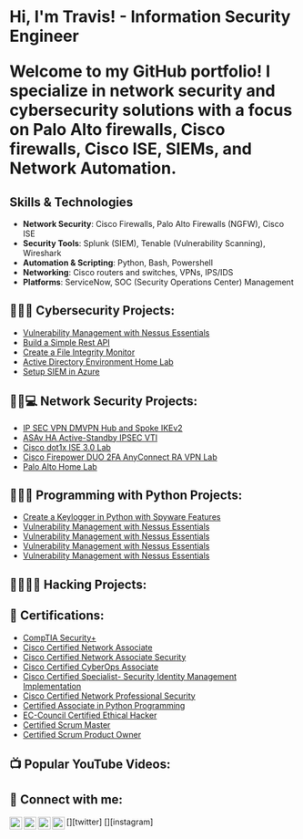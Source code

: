 <h1>Hi, I'm Travis! - Information Security Engineer

Welcome to my GitHub portfolio! I specialize in network security and cybersecurity solutions with a focus on Palo Alto firewalls, Cisco firewalls, Cisco ISE, SIEMs, and Network Automation. 
 </h1>

 ## Skills & Technologies

- **Network Security**: Cisco Firewalls, Palo Alto Firewalls (NGFW), Cisco ISE
- **Security Tools**: Splunk (SIEM), Tenable (Vulnerability Scanning), Wireshark
- **Automation & Scripting**: Python, Bash, Powershell
- **Networking**: Cisco routers and switches, VPNs, IPS/IDS
- **Platforms**: ServiceNow, SOC (Security Operations Center) Management

<h2>👨‍💻🔐 Cybersecurity Projects:</h2>

- [Vulnerability Management with Nessus Essentials](https://github.com/cybertrav/VulnerabilityManagement-NessusEssentialsLab)
- [Build a Simple Rest API]()
- [Create a File Integrity Monitor]()
- [Active Directory Environment Home Lab](https://github.com/cybertrav/VulnerabilityManagement-NessusEssentialsLab)
- [Setup SIEM in Azure](https://github.com/cybertrav/Azure-Sentinel-Lab)


<h2>👨‍💻💻 Network Security Projects:</h2>

- [IP SEC VPN DMVPN Hub and Spoke IKEv2]()
- [ASAv HA Active-Standby IPSEC VTI]()
- [Cisco dot1x ISE 3.0 Lab]()
- [Cisco Firepower DUO 2FA AnyConnect RA VPN Lab]()
- [Palo Alto Home Lab]()

<h2>👨‍💻🐍 Programming with Python Projects:</h2>

- [Create a Keylogger in Python with Spyware Features]()
- [Vulnerability Management with Nessus Essentials]()
- [Vulnerability Management with Nessus Essentials]()
- [Vulnerability Management with Nessus Essentials]()
- [Vulnerability Management with Nessus Essentials]()


<h2>👨‍💻🐱‍👤 Hacking Projects:</h2>


<h2>📃 Certifications:</h2>

- [CompTIA Security+](https://www.credly.com/badges/221067b5-77d3-421f-a8e2-98b337c8140f/public_url)
- [Cisco Certified Network Associate](https://www.credly.com/badges/f65f5150-c011-4e0e-9fc3-9c0b3409ea9f/public_url)
- [Cisco Certified Network Associate Security](https://www.credly.com/badges/b7cd30a2-760f-49ce-b2ff-6d30f67ba10c/public_url)
- [Cisco Certified CyberOps Associate](https://www.credly.com/badges/158e46d7-bf70-4529-8b9a-cd3cfbf20d39/public_url)
- [Cisco Certified Specialist- Security Identity Management Implementation](https://www.credly.com/badges/76ec3e24-b033-4eb5-a718-1d94ae903c97/public_url)
- [Cisco Certified Network Professional Security](https://www.credly.com/badges/9ce0ccec-8a85-46a0-8618-cfbb740d7ac9/public_url)
- [Certified Associate in Python Programming](https://www.credly.com/badges/c9c148ba-371a-4b61-9061-7089d77ba79a/public_url)
- [EC-Council Certified Ethical Hacker](https://aspen.eccouncil.org/VerifyBadge?type=certification&a=YGbAiRll0Av6gwl01Eh6OWvyhgqmueYTvru6O4MEf48=)
- [Certified Scrum Master](https://bcert.me/sbqwcrzez)
- [Certified Scrum Product Owner](https://bcert.me/sbswmcywz)

<h2>📺 Popular YouTube Videos:</h2>


<h2> 🤳 Connect with me:</h2>

[<img align="left" alt="JoshMadakor | YouTube" width="22px" src="https://cdn.jsdelivr.net/npm/simple-icons@v3/icons/youtube.svg" />][youtube]
[<img align="left" alt="JoshMadakor | Twitter" width="22px" src="https://cdn.jsdelivr.net/npm/simple-icons@v3/icons/twitter.svg" />][twitter]
[<img align="left" alt="JoshMadakor | LinkedIn" width="22px" src="https://cdn.jsdelivr.net/npm/simple-icons@v3/icons/linkedin.svg" />][linkedin]
[<img align="left" alt="JoshMadakor | Instagram" width="22px" src="https://cdn.jsdelivr.net/npm/simple-icons@v3/icons/instagram.svg" />][instagram]

[youtube]: 
[instagram]: 
[linkedin]: https://www.linkedin.com/in/travwjohnson/

<!--
**joshmadakor1/joshmadakor1** is a ✨ _special_ ✨ repository because its `README.md` (this file) appears on your GitHub profile.

Here are some ideas to get you started:

- 🔭 I’m currently working on ...
- 🌱 I’m currently learning ...
- 👯 I’m looking to collaborate on ...
- 🤔 I’m looking for help with ...
- 💬 Ask me about ...
- 📫 How to reach me: ...
- 😄 Pronouns: ...
- ⚡ Fun fact: ...
-->
